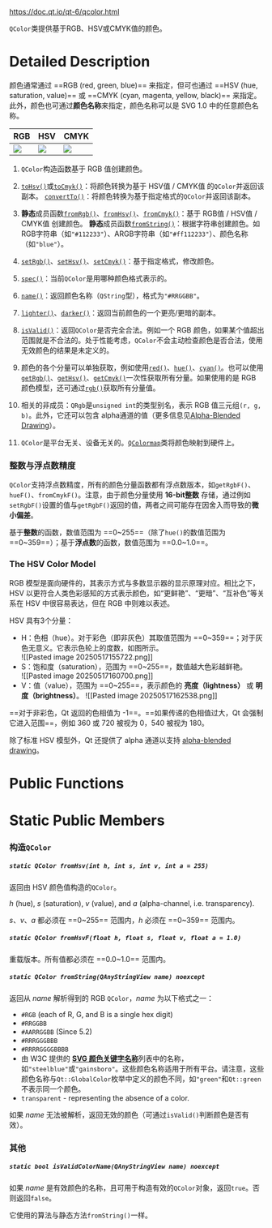 https://doc.qt.io/qt-6/qcolor.html

`QColor`类提供基于RGB、HSV或CMYK值的颜色。

# Detailed Description

颜色通常通过 ==RGB (red, green, blue)== 来指定，但可也通过 ==HSV (hue, saturation, value)== 或 ==CMYK (cyan, magenta, yellow, black)== 来指定。此外，颜色也可通过**颜色名称**来指定，颜色名称可以是 SVG 1.0 中的任意颜色名称。

| RGB                                               | HSV                                               | CMYK                                               |
| ------------------------------------------------- | ------------------------------------------------- | -------------------------------------------------- |
| ![](https://doc.qt.io/qt-6/images/qcolor-rgb.png) | ![](https://doc.qt.io/qt-6/images/qcolor-hsv.png) | ![](https://doc.qt.io/qt-6/images/qcolor-cmyk.png) |

1. `QColor`构造函数基于 RGB 值创建颜色。

2.  [`toHsv()`](https://doc.qt.io/qt-6/qcolor.html#toHsv)或[`toCmyk()`](https://doc.qt.io/qt-6/qcolor.html#toCmyk)：将颜色转换为基于 HSV值 / CMYK值 的`QColor`并返回该副本。      [`convertTo()`](https://doc.qt.io/qt-6/qcolor.html#convertTo)：将颜色转换为基于指定格式的`QColor`并返回该副本。

3. **静态**成员函数[`fromRgb()`](https://doc.qt.io/qt-6/qcolor.html#fromRgb)、[`fromHsv()`](https://doc.qt.io/qt-6/qcolor.html#fromHsv)、[`fromCmyk()`](https://doc.qt.io/qt-6/qcolor.html#fromCmyk)：基于 RGB值 / HSV值 / CMYK值 创建颜色。
   **静态**成员函数[`fromString()`](https://doc.qt.io/qt-6/qcolor.html#fromString)：根据字符串创建颜色。如 RGB字符串（如`"#112233"`）、ARGB字符串（如`"#ff112233"`）、颜色名称（如`"blue"`）。

4. [`setRgb()`](https://doc.qt.io/qt-6/qcolor.html#setRgb)、[`setHsv()`](https://doc.qt.io/qt-6/qcolor.html#setHsv)、[`setCmyk()`](https://doc.qt.io/qt-6/qcolor.html#setCmyk)：基于指定格式，修改颜色。

5. [`spec()`](https://doc.qt.io/qt-6/qcolor.html#spec)：当前`QColor`是用哪种颜色格式表示的。

6. [`name()`](https://doc.qt.io/qt-6/qcolor.html#name)：返回颜色名称（`QString`型），格式为`"#RRGGBB"`。

7. [`lighter()`](https://doc.qt.io/qt-6/qcolor.html#lighter)、[`darker()`](https://doc.qt.io/qt-6/qcolor.html#darker)：返回当前颜色的一个更亮/更暗的副本。

8. [`isValid()`](https://doc.qt.io/qt-6/qcolor.html#isValid)：返回`QColor`是否完全合法。例如一个 RGB 颜色，如果某个值超出范围就是不合法的。处于性能考虑，`QColor`不会主动检查颜色是否合法，使用无效颜色的结果是未定义的。

9. 颜色的各个分量可以单独获取，例如使用[`red()`](https://doc.qt.io/qt-6/qcolor.html#red)、[`hue()`](https://doc.qt.io/qt-6/qcolor.html#hue)、[`cyan()`](https://doc.qt.io/qt-6/qcolor.html#cyan)。也可以使用[`getRgb()`](https://doc.qt.io/qt-6/qcolor.html#getRgb)、[`getHsv()`](https://doc.qt.io/qt-6/qcolor.html#getHsv)、[`getCmyk()`](https://doc.qt.io/qt-6/qcolor.html#getCmyk)一次性获取所有分量。如果使用的是 RGB 颜色模型，还可通过[`rgb()`](https://doc.qt.io/qt-6/qcolor.html#rgb)获取所有分量值。

10. 相关的非成员：`QRgb`是`unsigned int`的类型别名，表示 RGB 值三元组`(r, g, b)`。此外，它还可以包含 alpha通道的值（更多信息见[Alpha-Blended Drawing](https://doc.qt.io/qt-6/qcolor.html#alpha-blended-drawing)）。

11. `QColor`是平台无关、设备无关的。[`QColormap`](https://doc.qt.io/qt-6/qcolormap.html)类将颜色映射到硬件上。

### 整数与浮点数精度

`QColor`支持浮点数精度，所有的颜色分量函数都有浮点数版本，如`getRgbF()`、`hueF()`、`fromCmykF()`。注意，由于颜色分量使用 **16-bit整数** 存储，通过例如`setRgbF()`设置的值与`getRgbF()`返回的值，两者之间可能存在因舍入而导致的**微小偏差**。

基于**整数**的函数，数值范围为 ==0~255==（除了`hue()`的数值范围为 ==0~359==）；基于**浮点数**的函数，数值范围为 ==0.0~1.0==。

### The HSV Color Model

RGB 模型是面向硬件的，其表示方式与多数显示器的显示原理对应。相比之下，HSV 以更符合人类色彩感知的方式表示颜色，如“更鲜艳”、“更暗”、“互补色”等关系在 HSV 中很容易表达，但在 RGB 中则难以表述。 

HSV 具有3个分量：

- H：色相（hue）。对于彩色（即非灰色）其取值范围为 ==0~359==；对于灰色无意义。它表示色轮上的度数，如图所示。  
![[Pasted image 20250517155722.png]]
- S：饱和度（saturation），范围为 ==0~255==，数值越大色彩越鲜艳。  
  ![[Pasted image 20250517160700.png]]
- V：值（value），范围为 ==0~255==，表示颜色的 **亮度（lightness）** 或 **明度（brightness）**。
  ![[Pasted image 20250517162538.png]]

==对于非彩色，Qt 返回的色相值为 -1==。==如果传递的色相值过大，Qt 会强制它进入范围==，例如 360 或 720 被视为 0，540 被视为 180。

除了标准 HSV 模型外，Qt 还提供了 alpha 通道以支持 [alpha-blended drawing](https://doc.qt.io/qt-6/qcolor.html#alpha-blended-drawing)。

# Public Functions

# Static Public Members

### 构造`QColor`

##### `static QColor fromHsv(int h, int s, int v, int a = 255)`

返回由 HSV 颜色值构造的`QColor`。

_h_ (hue), _s_ (saturation), _v_ (value), and _a_ (alpha-channel, i.e. transparency).

*s*、*v*、*a* 都必须在 ==0~255== 范围内，*h* 必须在 ==0~359== 范围内。

##### `static QColor fromHsvF(float h, float s, float v, float a = 1.0)`

重载版本。所有值都必须在 ==0.0~1.0== 范围内。

##### `static QColor fromString(QAnyStringView name) noexcept`

返回从 *name* 解析得到的 RGB `QColor`，*name* 为以下格式之一：

- `#RGB` (each of R, G, and B is a single hex digit)
- `#RRGGBB`
- `#AARRGGBB` (Since 5.2)
- `#RRRGGGBBB`
- `#RRRRGGGGBBBB`
- 由 W3C 提供的 [**SVG 颜色关键字名称**](https://www.w3.org/TR/SVG11/types.html#ColorKeywords)列表中的名称，如`"steelblue"`或`"gainsboro"`。这些颜色名称适用于所有平台。请注意，这些颜色名称与`Qt::GlobalColor`枚举中定义的颜色不同，如`"green"`和`Qt::green`不表示同一个颜色。
- `transparent` - representing the absence of a color.

如果 *name* 无法被解析，返回无效的颜色（可通过`isValid()`判断颜色是否有效）。

### 其他

##### `static bool isValidColorName(QAnyStringView name) noexcept`

如果 *name* 是有效颜色的名称，且可用于构造有效的`QColor`对象，返回`true`。否则返回`false`。

它使用的算法与静态方法`fromString()`一样。

